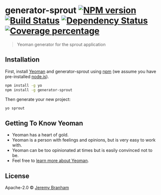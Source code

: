 # generator-sprout [![NPM version][npm-image]][npm-url] [![Build Status][travis-image]][travis-url] [![Dependency Status][daviddm-image]][daviddm-url] [![Coverage percentage][coveralls-image]][coveralls-url]
> Yeoman generator for the sprout application

## Installation

First, install [Yeoman](http://yeoman.io) and generator-sprout using [npm](https://www.npmjs.com/) (we assume you have pre-installed [node.js](https://nodejs.org/)).

```bash
npm install -g yo
npm install -g generator-sprout
```

Then generate your new project:

```bash
yo sprout
```

## Getting To Know Yeoman

 * Yeoman has a heart of gold.
 * Yeoman is a person with feelings and opinions, but is very easy to work with.
 * Yeoman can be too opinionated at times but is easily convinced not to be.
 * Feel free to [learn more about Yeoman](http://yeoman.io/).

## License

Apache-2.0 © [Jeremy Branham]()


[npm-image]: https://badge.fury.io/js/generator-sprout.svg
[npm-url]: https://npmjs.org/package/generator-sprout
[travis-image]: https://travis-ci.org/savantly-net/generator-sprout.svg?branch=master
[travis-url]: https://travis-ci.org/savantly-net/generator-sprout
[daviddm-image]: https://david-dm.org/savantly-net/generator-sprout.svg?theme=shields.io
[daviddm-url]: https://david-dm.org/savantly-net/generator-sprout
[coveralls-image]: https://coveralls.io/repos/savantly-net/generator-sprout/badge.svg
[coveralls-url]: https://coveralls.io/r/savantly-net/generator-sprout
